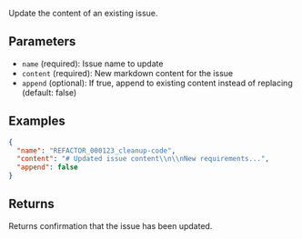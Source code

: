 Update the content of an existing issue.

## Parameters

- `name` (required): Issue name to update
- `content` (required): New markdown content for the issue
- `append` (optional): If true, append to existing content instead of replacing (default: false)

## Examples

```json
{
  "name": "REFACTOR_000123_cleanup-code",
  "content": "# Updated issue content\\n\\nNew requirements...",
  "append": false
}
```

## Returns

Returns confirmation that the issue has been updated.
